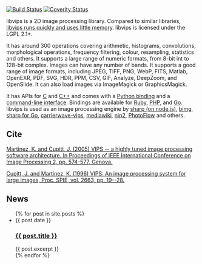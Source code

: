 ---
---

[![Build Status](https://travis-ci.org/jcupitt/libvips.svg?branch=master)](https://travis-ci.org/jcupitt/libvips)
[![Coverity Status](https://scan.coverity.com/projects/6503/badge.svg)](https://scan.coverity.com/projects/jcupitt-libvips)

libvips is a 2D image processing library. Compared to
similar libraries, [libvips runs quickly and uses little
memory](https://github.com/jcupitt/libvips/wiki/Speed-and-memory-use).
libvips is licensed under the LGPL 2.1+.

It has around 300 operations covering arithmetic, histograms, convolutions,
morphological operations, frequency filtering, colour, resampling, statistics
and others. It supports a large range of numeric formats, from 8-bit int to
128-bit complex. Images can have any number of bands. It supports a good
range of image formats, including JPEG, TIFF, PNG, WebP, FITS, Matlab,
OpenEXR, PDF, SVG, HDR, PPM, CSV, GIF, Analyze, DeepZoom, and OpenSlide.
It can also load images via ImageMagick or GraphicsMagick.

It has APIs for [C](API/current/using-from-c.html) and [C++](API/current/using-from-cpp.html)
and comes with a [Python binding](API/current/using-from-python.html) and a 
[command-line interface](API/current/using-cli.html). Bindings are available for 
[Ruby](https://rubygems.org/gems/ruby-vips), 
[PHP](https://github.com/jcupitt/php-vips), and
[Go](https://github.com/davidbyttow/govips).
libvips is used as an image processing engine by
[sharp (on node.js)](https://www.npmjs.org/package/sharp),
[bimg](https://github.com/h2non/bimg), 
[sharp for Go](https://github.com/DAddYE/vips),
[carrierwave-vips](https://github.com/eltiare/carrierwave-vips),
[mediawiki](http://www.mediawiki.org/wiki/Extension:VipsScaler),
[nip2](https://github.com/jcupitt/nip2), 
[PhotoFlow](https://github.com/aferrero2707/PhotoFlow) and others. 

## Cite

[Martinez, K. and Cupitt, J. (2005) VIPS -- a highly tuned
image processing software architecture. In Proceedings of IEEE
International Conference on Image Processing 2, pp. 574-577,
Genova.](http://eprints.ecs.soton.ac.uk/12371)

[Cupitt, J. and Martinez, K. (1996) VIPS: An image
processing system for large images, Proc. SPIE, vol.  2663,
pp. 19--28.](http://eprints.soton.ac.uk/252227/1/vipsspie96a.pdf)

## News

<ul class="blog-index">
  {% for post in site.posts %}
    <li>
      <span class="date">{{ post.date }}</span>
      <h3><a href="{{ site.baseurl }}{{ post.url }}">{{ post.title }}</a></h3>
      {{ post.excerpt }}
    </li>
  {% endfor %}
</ul>
